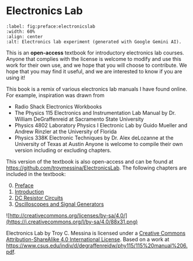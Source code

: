# Electronics Lab

```{figure} ../figures/ch0_preface/ai_electronics_lab.png
:label: fig:preface:electronicslab
:width: 60%
:align: center
:alt: Electronics lab experiment (generated with Google Gemini AI).
```

This is an **open-access** textbook for introductory electronics lab courses. Anyone that complies with the license is welcome to modify and use this work for their own use, and we hope that you will choose to contribute.  We hope that you may find it useful, and we are interested to know if you are using it!

This book is a remix of various electronics lab manuals I have found online. For example, inspiration was drawn from
* Radio Shack Electronics Workbooks
* The Physics 115 Electronics and Instrumentation Lab Manual by Dr. William DeGraffenreid at Sacramento State University
* Physics 4802  Laboratory Physics I Electronic Lab by Guido Mueller and Andrew Rinzler at the University of Florida
* Physics 338K Electronic Techniques by Dr. Alex deLozanne at the University of Texas at Austin
Anyone is welcome to compile their own version including or excluding chapters.  

This version of the textbook is also open-access and can be found at https://github.com/troymessina/ElectronicsLab. The following chapters are included in the textbook:

0. [Preface](#chap:preface)
1. [Introduction](#chap:introduction)
2. [DC Resistor Circuits](#chap:resistors)
3. [Oscilloscopes and Signal Generators](#chap:oscopes)


![http://creativecommons.org/licenses/by-sa/4.0/](https://i.creativecommons.org/l/by-sa/4.0/88x31.png)

Electronics Lab by Troy C. Messina is licensed under a [Creative Commons Attribution-ShareAlike 4.0 International License](http://creativecommons.org/licenses/by-sa/4.0/). Based on a work at https://www.csus.edu/indiv/d/degraffenreidw/phy115/115%20manual%206.pdf.

